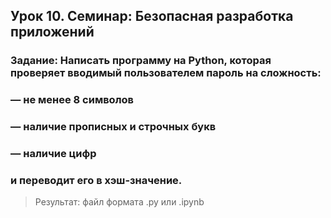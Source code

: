 ## Урок 10. Семинар: Безопасная разработка приложений

### Задание: Написать программу на Python, которая проверяет вводимый пользователем пароль на сложность:
### — не менее 8 символов
### — наличие прописных и строчных букв
### — наличие цифр
### и переводит его в хэш-значение.

>Результат: файл формата .py или .ipynb
